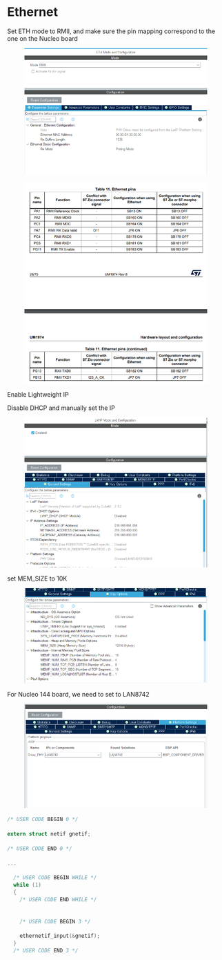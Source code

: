 # Ethernet



Set ETH mode to RMII, and make sure the pin mapping correspond to the one on the Nucleo board



<figure><img src="../../.gitbook/assets/image (4) (3).png" alt=""><figcaption></figcaption></figure>

<figure><img src="../../.gitbook/assets/image (1) (3).png" alt=""><figcaption></figcaption></figure>



Enable Lightweight IP

Disable DHCP and manually set the IP&#x20;

<figure><img src="../../.gitbook/assets/image (1) (2) (1).png" alt=""><figcaption></figcaption></figure>

set MEM\_SIZE to 10K

<figure><img src="../../.gitbook/assets/image (7).png" alt=""><figcaption></figcaption></figure>



For Nucleo 144 board, we need to set to LAN8742

<figure><img src="../../.gitbook/assets/image (6).png" alt=""><figcaption></figcaption></figure>



```c
/* USER CODE BEGIN 0 */

extern struct netif gnetif;

/* USER CODE END 0 */

...

  /* USER CODE BEGIN WHILE */
  while (1)
  {
    /* USER CODE END WHILE */


    /* USER CODE BEGIN 3 */

    ethernetif_input(&gnetif);
  }
  /* USER CODE END 3 */

```









